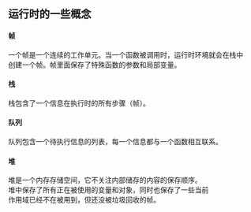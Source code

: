 ## 运行时的一些概念  
#### 帧  
一个帧是一个连续的工作单元。当一个函数被调用时，运行时环境就会在栈中  
创建一个帧。帧里面保存了特殊函数的参数和局部变量。  
#### 栈  
栈包含了一个信息在执行时的所有步骤（帧）。   
#### 队列
队列包含一个待执行信息的列表，每一个信息都与一个函数相互联系。  
#### 堆  
堆是一个内存存储空间，它不关注内部储存的内容的保存顺序。   
堆中保存了所有正在被使用的变量和对象，同时也保存了一些当前  
作用域已经不在被用到，但还没被垃圾回收的帧。  